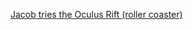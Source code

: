 ---
layout: post
wordpress_id: 1636
wordpress_url: http://noesbueno.com/archives/1636
date: '2013-08-03 08:49:09 -0500'
date_gmt: '2013-08-03 13:49:09 -0500'
body: |
  <p><a href="http://youtube.com/watch?v=GoQ0OXJCbaE">Jacob tries the Oculus Rift (roller coaster)</a></p>
---